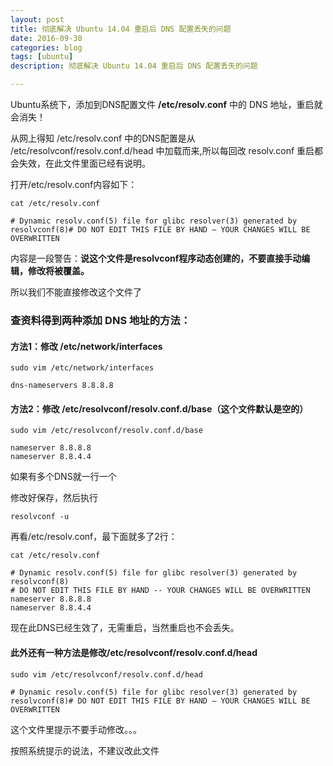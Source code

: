```yaml
---
layout: post
title: 彻底解决 Ubuntu 14.04 重启后 DNS 配置丢失的问题
date: 2016-09-30
categories: blog
tags: [ubuntu]
description: 彻底解决 Ubuntu 14.04 重启后 DNS 配置丢失的问题

---
```


Ubuntu系统下，添加到DNS配置文件 **/etc/resolv.conf** 中的 DNS 地址，重启就会消失！

从网上得知 /etc/resolv.conf 中的DNS配置是从 /etc/resolvconf/resolv.conf.d/head 中加载而来,所以每回改 resolv.conf 重启都会失效，在此文件里面已经有说明。

打开/etc/resolv.conf内容如下：

`cat /etc/resolv.conf`

`# Dynamic resolv.conf(5) file for glibc resolver(3) generated by resolvconf(8)# DO NOT EDIT THIS FILE BY HAND — YOUR CHANGES WILL BE OVERWRITTEN`

内容是一段警告：**说这个文件是resolvconf程序动态创建的，不要直接手动编辑，修改将被覆盖。**

所以我们不能直接修改这个文件了


### 查资料得到两种添加 DNS 地址的方法：

#### 方法1：修改 /etc/network/interfaces

`sudo vim /etc/network/interfaces`

`dns-nameservers 8.8.8.8`

#### 方法2：修改 /etc/resolvconf/resolv.conf.d/base（这个文件默认是空的）

`sudo vim /etc/resolvconf/resolv.conf.d/base`

    nameserver 8.8.8.8
    nameserver 8.8.4.4

如果有多个DNS就一行一个

修改好保存，然后执行

`resolvconf -u`

再看/etc/resolv.conf，最下面就多了2行：

`cat /etc/resolv.conf`

    # Dynamic resolv.conf(5) file for glibc resolver(3) generated by resolvconf(8)
    # DO NOT EDIT THIS FILE BY HAND -- YOUR CHANGES WILL BE OVERWRITTEN
    nameserver 8.8.8.8
    nameserver 8.8.4.4

现在此DNS已经生效了，无需重启，当然重启也不会丢失。

#### 此外还有一种方法是修改/etc/resolvconf/resolv.conf.d/head

`sudo vim /etc/resolvconf/resolv.conf.d/head`

`# Dynamic resolv.conf(5) file for glibc resolver(3) generated by resolvconf(8)# DO NOT EDIT THIS FILE BY HAND — YOUR CHANGES WILL BE OVERWRITTEN`

这个文件里提示不要手动修改。。。

按照系统提示的说法，不建议改此文件